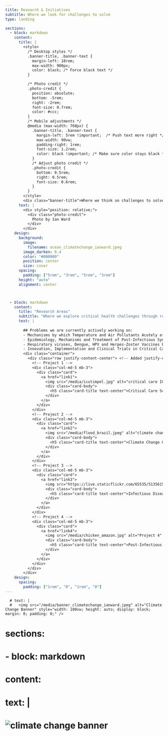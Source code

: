 ```yaml
---
title: Research & Initiatives
subtitle: Where we look for challenges to solve
type: landing

sections:
  - block: markdown
    content:
      title: |
        <style>
          /* Desktop styles */
          .banner-title, .banner-text {
            margin-left: 18rem;
            max-width: 900px;
            color: black; /* Force black text */
          }

          /* Photo credit */
          .photo-credit {
            position: absolute;
            bottom: -5rem;
            right: -2rem;
            font-size: 0.7rem;
            color: #ccc;
          }
          /* Mobile adjustments */
          @media (max-width: 768px) {
            .banner-title, .banner-text {
              margin-left: 5rem !important;  /* Push text more right */
              max-width: 90vw;
              padding-right: 1rem;
              font-size: 1.2rem;
              color: black !important; /* Make sure color stays black */
            }
            /* Adjust photo credit */
            .photo-credit {
              bottom: 0.5rem;
              right: 0.5rem;
              font-size: 0.6rem;
            }
          }
        </style>
        <div class="banner-title">Where we think on challenges to solve</div>
      text: |
        <div style="position: relative;">
          <div class="photo-credit">
            Photo by Ian Ward
          </div>
        </div>
    design:
      background:
        image:
          filename: ocean_climatechange_ianward.jpeg
        image_darken: 0.4
        color: "#000000"
        position: center
        size: cover
      spacing:
        padding: ["5rem", "3rem", "5rem", "3rem"]
      height: "auto"
      alignment: center



  - block: markdown
    content:
      title: "Research Areas"
      subtitle: "Where we explore critical health challenges through research and data"
      text: |
      
        ## Problems we are currently actively working on:
        - Mechanisms by which Temperature and Air Pollutants Acutely affect Heart, Brain and Lung, and Adaptation actions
        - Epidemiology, Mechanisms and Treatment of Post-Infectious Syndromes: Chikungunya, Tuberculosis, COVID-19, and Pneumonia
        - Respiratory viruses, Dengue, HPV and Herpes-Zoster Vaccines Effectiveness and Impact
        - Innovation, Implementation and Clinical Trials in Critical Care: Telemedicine, A.I, Antimicrobial Stewardship and Resistance  
        <div class="container">
          <div class="row justify-content-center"> <!-- Added justify-content-center -->
            <!-- Project 1 -->
            <div class="col-md-5 mb-3">
              <div class="card">
                <a href="link1">
                  <img src="/media/icutimpel.jpg" alt="critical care ICU EIT" class="card-img-top"  style="height: 350px; object-fit: cover;">
                  <div class="card-body">
                    <h5 class="card-title text-center">Critical Care Science & Innovation</h5>
                  </div>
                </a>
              </div>
            </div>
            <!-- Project 2 -->
            <div class="col-md-5 mb-3">
              <div class="card">
                <a href="link2">
                  <img src="/media/flood_brazil.jpeg" alt="climate change" class="card-img-top"  style="height: 350px; object-fit: smart;">
                  <div class="card-body">
                    <h5 class="card-title text-center">Climate Change & Environment</h5>
                  </div>
                </a>
              </div>
            </div>
            <!-- Project 3 -->
            <div class="col-md-5 mb-3">
              <div class="card">
                <a href="link3">
                  <img src="https://live.staticflickr.com/65535/51356159980_0c373cc805_h.jpg" alt="Project 3" class="card-img-top"  style="height: 350px; object-fit: cover;">
                  <div class="card-body">
                    <h5 class="card-title text-center">Infectious Diseases & Vaccines</h5>
                  </div>
                </a>
              </div>
            </div>
            <!-- Project 4 -->
            <div class="col-md-5 mb-3">
              <div class="card">
                <a href="link4">
                  <img src="/media/chicken_amazon.jpg" alt="Project 4" class="card-img-top"  style="height: 350px; object-fit: cover;">
                  <div class="card-body">
                    <h5 class="card-title text-center">Post-Infectious Syndromes</h5>
                  </div>
                </a>
              </div>
            </div>
          </div>
        </div>
    design:
      spacing:
        padding: ["1rem", "0", "1rem", "0"]
---
```



      # text: |
      #   <img src="/media/banner_climatechange_ianward.jpeg" alt="Climate Change Banner" style="width: 100vw; height: auto; display: block; margin: 0; padding: 0;" />
# sections:
#   - block: markdown
#     content:
#       text: |
#         <style>
#           .force-full-width {
#             position: relative;
#             left: 50%;
#             right: 50%;
#             margin-left: -50vw;
#             margin-right: -50vw;
#             width: 100vw;
#             max-width: 100vw;
#             height: auto;
#             display: block;
#           }
#         </style>
# 
#         <img src="/media/banner_climatechange_ianward.jpg" alt="climate change banner" class="full-width-banner">